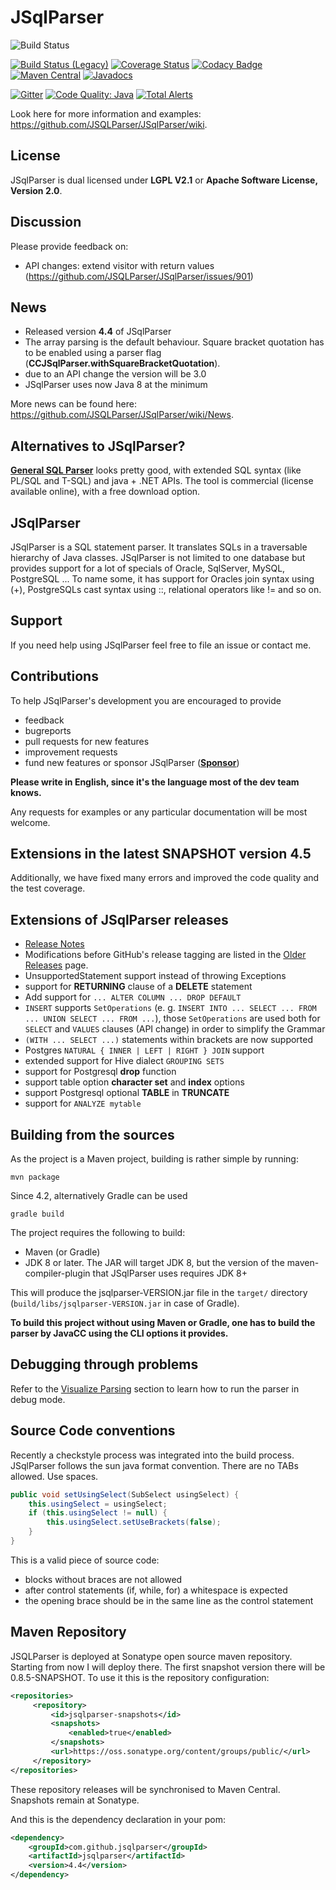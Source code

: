 # JSqlParser

![Build Status](https://github.com/JSQLParser/JSqlParser/actions/workflows/maven.yml/badge.svg)

[![Build Status (Legacy)](https://travis-ci.com/JSQLParser/JSqlParser.svg?branch=master)](https://travis-ci.com/JSQLParser/JSqlParser)   [![Coverage Status](https://coveralls.io/repos/JSQLParser/JSqlParser/badge.svg?branch=master)](https://coveralls.io/r/JSQLParser/JSqlParser?branch=master)
[![Codacy Badge](https://app.codacy.com/project/badge/Grade/6f9a2d7eb98f45969749e101322634a1)](https://www.codacy.com/gh/JSQLParser/JSqlParser/dashboard?utm_source=github.com&amp;utm_medium=referral&amp;utm_content=JSQLParser/JSqlParser&amp;utm_campaign=Badge_Grade)
[![Maven Central](https://maven-badges.herokuapp.com/maven-central/com.github.jsqlparser/jsqlparser/badge.svg)](http://maven-badges.herokuapp.com/maven-central/com.github.jsqlparser/jsqlparser)
[![Javadocs](https://www.javadoc.io/badge/com.github.jsqlparser/jsqlparser.svg)](https://www.javadoc.io/doc/com.github.jsqlparser/jsqlparser)

[![Gitter](https://badges.gitter.im/JSQLParser/JSqlParser.svg)](https://gitter.im/JSQLParser/JSqlParser?utm_source=badge&utm_medium=badge&utm_campaign=pr-badge)
[![Code Quality: Java](https://img.shields.io/lgtm/grade/java/g/JSQLParser/JSqlParser.svg?logo=lgtm&logoWidth=18)](https://lgtm.com/projects/g/JSQLParser/JSqlParser/context:java)
[![Total Alerts](https://img.shields.io/lgtm/alerts/g/JSQLParser/JSqlParser.svg?logo=lgtm&logoWidth=18)](https://lgtm.com/projects/g/JSQLParser/JSqlParser/alerts)

Look here for more information and examples: https://github.com/JSQLParser/JSqlParser/wiki.
 
## License

JSqlParser is dual licensed under **LGPL V2.1** or **Apache Software License, Version 2.0**.

## Discussion

Please provide feedback on:

* API changes: extend visitor with return values (https://github.com/JSQLParser/JSqlParser/issues/901)

## News
* Released version **4.4** of JSqlParser
* The array parsing is the default behaviour. Square bracket quotation has to be enabled using 
  a parser flag (**CCJSqlParser.withSquareBracketQuotation**).
* due to an API change the version will be 3.0
* JSqlParser uses now Java 8 at the minimum

More news can be found here: https://github.com/JSQLParser/JSqlParser/wiki/News.

## Alternatives to JSqlParser?
[**General SQL Parser**](http://www.sqlparser.com/features/introduce.php?utm_source=github-jsqlparser&utm_medium=text-general) looks pretty good, with extended SQL syntax (like PL/SQL and T-SQL) and java + .NET APIs. The tool is commercial (license available online), with a free download option.

## JSqlParser

JSqlParser is a SQL statement parser. It translates SQLs in a traversable hierarchy of Java classes. JSqlParser is not limited to one database but provides support for a lot of specials of Oracle, SqlServer, MySQL, PostgreSQL ... To name some, it has support for Oracles join syntax using (+), PostgreSQLs cast syntax using ::, relational operators like != and so on.

## Support
If you need help using JSqlParser feel free to file an issue or contact me.

## Contributions
To help JSqlParser's development you are encouraged to provide 
* feedback
* bugreports
* pull requests for new features
* improvement requests
* fund new features or sponsor JSqlParser ([**Sponsor**](https://www.paypal.me/wumpz))

**Please write in English, since it's the language most of the dev team knows.**

Any requests for examples or any particular documentation will be most welcome.

## Extensions in the latest SNAPSHOT version 4.5

Additionally, we have fixed many errors and improved the code quality and the test coverage.

## Extensions of JSqlParser releases

* [Release Notes](https://github.com/JSQLParser/JSqlParser/releases)
* Modifications before GitHub's release tagging are listed in the [Older Releases](https://github.com/JSQLParser/JSqlParser/wiki/Older-Releases) page.
* UnsupportedStatement support instead of throwing Exceptions
* support for **RETURNING** clause of a **DELETE** statement
* Add support for `... ALTER COLUMN ... DROP DEFAULT`
* `INSERT` supports `SetOperations` (e. g. `INSERT INTO ... SELECT ... FROM ... UNION SELECT ... FROM ...`), those `SetOperations` are used both for `SELECT` and `VALUES` clauses (API change) in order to simplify the Grammar
* `(WITH ... SELECT ...)` statements within brackets are now supported
* Postgres `NATURAL { INNER | LEFT | RIGHT } JOIN` support
* extended support for Hive dialect `GROUPING SETS`
* support for Postgresql **drop** function
* support table option **character set** and **index** options
* support Postgresql optional **TABLE** in **TRUNCATE**
* support for `ANALYZE mytable`


## Building from the sources

As the project is a Maven project, building is rather simple by running:
```shell
mvn package
```

Since 4.2, alternatively Gradle can be used
```shell
gradle build
```
    
The project requires the following to build:
- Maven (or Gradle)
- JDK 8 or later. The JAR will target JDK 8, but the version of the maven-compiler-plugin that JSqlParser uses requires JDK 8+

This will produce the jsqlparser-VERSION.jar file in the `target/` directory (`build/libs/jsqlparser-VERSION.jar` in case of Gradle).

**To build this project without using Maven or Gradle, one has to build the parser by JavaCC using the CLI options it provides.**

## Debugging through problems

Refer to the [Visualize Parsing](https://github.com/JSQLParser/JSqlParser/wiki/Examples-of-SQL-parsing#visualize-parsing) section to learn how to run the parser in debug mode.

## Source Code conventions

Recently a checkstyle process was integrated into the build process. JSqlParser follows the sun java format convention. There are no TABs allowed. Use spaces.

```java
public void setUsingSelect(SubSelect usingSelect) {
    this.usingSelect = usingSelect;
    if (this.usingSelect != null) {
        this.usingSelect.setUseBrackets(false);
    }
}
```

This is a valid piece of source code:
* blocks without braces are not allowed
* after control statements (if, while, for) a whitespace is expected
* the opening brace should be in the same line as the control statement

## Maven Repository

JSQLParser is deployed at Sonatype open source maven repository. 
Starting from now I will deploy there. The first snapshot version there will be 0.8.5-SNAPSHOT.
To use it this is the repository configuration:

```xml
<repositories>
     <repository>
         <id>jsqlparser-snapshots</id>
         <snapshots>
             <enabled>true</enabled>
         </snapshots>
         <url>https://oss.sonatype.org/content/groups/public/</url>
     </repository>
</repositories>
```
These repository releases will be synchronised to Maven Central. Snapshots remain at Sonatype.

And this is the dependency declaration in your pom:
```xml
<dependency>
	<groupId>com.github.jsqlparser</groupId>
	<artifactId>jsqlparser</artifactId>
	<version>4.4</version>
</dependency>
```


